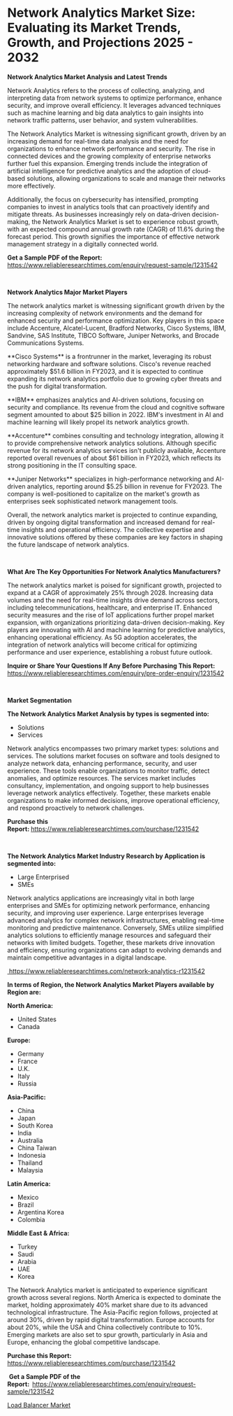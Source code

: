 <p><h1>Network Analytics Market Size: Evaluating its Market Trends, Growth, and Projections 2025 - 2032</h1></p><p><strong>Network Analytics Market Analysis and Latest Trends</strong></p>
<p><p>Network Analytics refers to the process of collecting, analyzing, and interpreting data from network systems to optimize performance, enhance security, and improve overall efficiency. It leverages advanced techniques such as machine learning and big data analytics to gain insights into network traffic patterns, user behavior, and system vulnerabilities.</p><p>The Network Analytics Market is witnessing significant growth, driven by an increasing demand for real-time data analysis and the need for organizations to enhance network performance and security. The rise in connected devices and the growing complexity of enterprise networks further fuel this expansion. Emerging trends include the integration of artificial intelligence for predictive analytics and the adoption of cloud-based solutions, allowing organizations to scale and manage their networks more effectively.</p><p>Additionally, the focus on cybersecurity has intensified, prompting companies to invest in analytics tools that can proactively identify and mitigate threats. As businesses increasingly rely on data-driven decision-making, the Network Analytics Market is set to experience robust growth, with an expected compound annual growth rate (CAGR) of 11.6% during the forecast period. This growth signifies the importance of effective network management strategy in a digitally connected world.</p></p>
<p><strong>Get a Sample PDF of the Report:&nbsp;</strong> <a href="https://www.reliableresearchtimes.com/enquiry/request-sample/1231542?utm_campaign=2135&utm_medium=2&utm_source=Github&utm_content=ia&utm_term=15022025&utm_id=network-analytics">https://www.reliableresearchtimes.com/enquiry/request-sample/1231542</a></p>
<p>&nbsp;</p>
<p><strong>Network Analytics Major Market Players</strong></p>
<p><p>The network analytics market is witnessing significant growth driven by the increasing complexity of network environments and the demand for enhanced security and performance optimization. Key players in this space include Accenture, Alcatel-Lucent, Bradford Networks, Cisco Systems, IBM, Sandvine, SAS Institute, TIBCO Software, Juniper Networks, and Brocade Communications Systems.</p><p>**Cisco Systems** is a frontrunner in the market, leveraging its robust networking hardware and software solutions. Cisco's revenue reached approximately $51.6 billion in FY2023, and it is expected to continue expanding its network analytics portfolio due to growing cyber threats and the push for digital transformation.</p><p>**IBM** emphasizes analytics and AI-driven solutions, focusing on security and compliance. Its revenue from the cloud and cognitive software segment amounted to about $25 billion in 2022. IBM's investment in AI and machine learning will likely propel its network analytics growth.</p><p>**Accenture** combines consulting and technology integration, allowing it to provide comprehensive network analytics solutions. Although specific revenue for its network analytics services isn't publicly available, Accenture reported overall revenues of about $61 billion in FY2023, which reflects its strong positioning in the IT consulting space.</p><p>**Juniper Networks** specializes in high-performance networking and AI-driven analytics, reporting around $5.25 billion in revenue for FY2023. The company is well-positioned to capitalize on the market's growth as enterprises seek sophisticated network management tools.</p><p>Overall, the network analytics market is projected to continue expanding, driven by ongoing digital transformation and increased demand for real-time insights and operational efficiency. The collective expertise and innovative solutions offered by these companies are key factors in shaping the future landscape of network analytics.</p></p>
<p>&nbsp;</p>
<p><strong>What Are The Key Opportunities For Network Analytics Manufacturers?</strong></p>
<p><p>The network analytics market is poised for significant growth, projected to expand at a CAGR of approximately 25% through 2028. Increasing data volumes and the need for real-time insights drive demand across sectors, including telecommunications, healthcare, and enterprise IT. Enhanced security measures and the rise of IoT applications further propel market expansion, with organizations prioritizing data-driven decision-making. Key players are innovating with AI and machine learning for predictive analytics, enhancing operational efficiency. As 5G adoption accelerates, the integration of network analytics will become critical for optimizing performance and user experience, establishing a robust future outlook.</p></p>
<p><strong>Inquire or Share Your Questions If Any Before Purchasing This Report:</strong> <a href="https://www.reliableresearchtimes.com/enquiry/pre-order-enquiry/1231542?utm_campaign=2135&utm_medium=2&utm_source=Github&utm_content=ia&utm_term=15022025&utm_id=network-analytics">https://www.reliableresearchtimes.com/enquiry/pre-order-enquiry/1231542</a></p>
<p>&nbsp;</p>
<p><strong>Market Segmentation</strong></p>
<p><strong>The Network Analytics Market Analysis by types is segmented into:</strong></p>
<p><ul><li>Solutions</li><li>Services</li></ul></p>
<p><p>Network analytics encompasses two primary market types: solutions and services. The solutions market focuses on software and tools designed to analyze network data, enhancing performance, security, and user experience. These tools enable organizations to monitor traffic, detect anomalies, and optimize resources. The services market includes consultancy, implementation, and ongoing support to help businesses leverage network analytics effectively. Together, these markets enable organizations to make informed decisions, improve operational efficiency, and respond proactively to network challenges.</p></p>
<p><strong>Purchase this Report:&nbsp;</strong><a href="https://www.reliableresearchtimes.com/purchase/1231542?utm_campaign=2135&utm_medium=2&utm_source=Github&utm_content=ia&utm_term=15022025&utm_id=network-analytics">https://www.reliableresearchtimes.com/purchase/1231542</a></p>
<p>&nbsp;</p>
<p><strong>The Network Analytics Market Industry Research by Application is segmented into:</strong></p>
<p><ul><li>Large Enterprised</li><li>SMEs</li></ul></p>
<p><p>Network analytics applications are increasingly vital in both large enterprises and SMEs for optimizing network performance, enhancing security, and improving user experience. Large enterprises leverage advanced analytics for complex network infrastructures, enabling real-time monitoring and predictive maintenance. Conversely, SMEs utilize simplified analytics solutions to efficiently manage resources and safeguard their networks with limited budgets. Together, these markets drive innovation and efficiency, ensuring organizations can adapt to evolving demands and maintain competitive advantages in a digital landscape.</p></p>
<p><a href="https://www.reliableresearchtimes.com/network-analytics-r1231542?utm_campaign=2135&utm_medium=2&utm_source=Github&utm_content=ia&utm_term=15022025&utm_id=network-analytics">&nbsp;https://www.reliableresearchtimes.com/network-analytics-r1231542</a></p>
<p><strong>In terms of Region, the Network Analytics Market Players available by Region are:</strong></p>
<p>
    <p> <strong> North America: </strong>
        <ul>
            <li>United States</li>
            <li>Canada</li>
        </ul>
        </p> 
    <p> <strong> Europe: </strong>
        <ul>
            <li>Germany</li>
            <li>France</li>
            <li>U.K.</li>
            <li>Italy</li>
            <li>Russia</li>
        </ul>
        </p> 
    <p> <strong> Asia-Pacific: </strong>
        <ul>
            <li>China</li>
            <li>Japan</li>
            <li>South Korea</li>
            <li>India</li>
            <li>Australia</li>
            <li>China Taiwan</li>
            <li>Indonesia</li>
            <li>Thailand</li>
            <li>Malaysia</li>
        </ul>
        </p> 
    <p> <strong> Latin America: </strong>
        <ul>
            <li>Mexico</li>
            <li>Brazil</li>
            <li>Argentina Korea</li>
            <li>Colombia</li>
        </ul>
        </p> 
    <p> <strong> Middle East & Africa: </strong>
        <ul>
            <li>Turkey</li>
            <li>Saudi</li>
            <li>Arabia</li>
            <li>UAE</li>
            <li>Korea</li>
        </ul>
    </p>
    </p>
<p><p>The Network Analytics market is anticipated to experience significant growth across several regions. North America is expected to dominate the market, holding approximately 40% market share due to its advanced technological infrastructure. The Asia-Pacific region follows, projected at around 30%, driven by rapid digital transformation. Europe accounts for about 20%, while the USA and China collectively contribute to 10%. Emerging markets are also set to spur growth, particularly in Asia and Europe, enhancing the global competitive landscape.</p></p>
<p><strong>Purchase this Report: </strong><a href="https://www.reliableresearchtimes.com/purchase/1231542?utm_campaign=2135&utm_medium=2&utm_source=Github&utm_content=ia&utm_term=15022025&utm_id=network-analytics">https://www.reliableresearchtimes.com/purchase/1231542</a></p>
<p>&nbsp;<strong>Get a Sample PDF of the Report:&nbsp;&nbsp;</strong><a href="https://www.reliableresearchtimes.com/enquiry/request-sample/1231542?utm_campaign=2135&utm_medium=2&utm_source=Github&utm_content=ia&utm_term=15022025&utm_id=network-analytics">https://www.reliableresearchtimes.com/enquiry/request-sample/1231542</a></p>
<p><strong></strong></p>
<p><p><a href="https://github.com/AshikRahman991/Market-Research-Report-List-1/blob/main/load-balancer-market.md?utm_campaign=2135&utm_medium=2&utm_source=Github&utm_content=ia&utm_term=15022025&utm_id=network-analytics">Load Balancer Market</a></p></p>